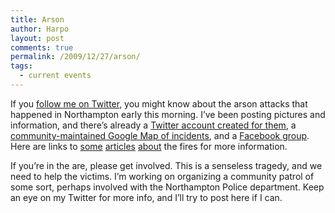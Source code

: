 ```yaml
---
title: Arson
author: Harpo
layout: post
comments: true
permalink: /2009/12/27/arson/
tags:
  - current events
---
```

If you <a href="http://twitter.com/renaissanceboy" target="_blank">follow me on Twitter</a>, you might know about the arson attacks that happened in Northampton early this morning. I&#8217;ve been posting pictures and information, and there&#8217;s already a <a href="http://twitter.com/01060support" target="_blank">Twitter account created for them</a>, a <a href="http://maps.google.com/maps/ms?ie=UTF8&hl=en&msa=0&msid=108096318570135017840.00047bb8cfaa22b7e9886&z=15" target="_blank">community-maintained Google Map of incidents</a>, and a <a href="http://www.facebook.com/group.php?gid=224400058116&ref=nf" target="_blank">Facebook group</a>. Here are links to <a href="http://gazettenet.com/2009/12/26/two-northampton-men-die-today-string-suspicious-fires-police-can" target="_blank">some</a> <a href="http://www.wwlp.com/dpp/news/local/residents-in-fear-following-fires" target="_blank">articles</a> <a href="http://www.masslive.com/news/index.ssf/2009/12/fires_investigated_in_northamp.html" target="_blank">about</a> the fires for more information.

If you&#8217;re in the are, please get involved. This is a senseless tragedy, and we need to help the victims. I&#8217;m working on organizing a community patrol of some sort, perhaps involved with the Northampton Police department. Keep an eye on my Twitter for more info, and I&#8217;ll try to post here if I can.